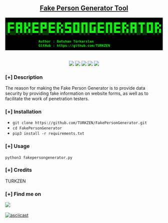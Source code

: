 <h2 align="center"><u>Fake Person Generator Tool</u></h2>

![banner !](images/banner.png)

<p align="center">
<br>
    <img src="https://img.shields.io/badge/Author-Batuhan Türkarslan-magenta?style=flat-square">
    <img src="https://img.shields.io/badge/Open%20Source-Yes-orange?style=flat-square">
    <img src="https://img.shields.io/badge/Maintained-Yes-cyan?style=flat-square">
    <img src="https://img.shields.io/badge/Made%20In-Turkey-green?style=flat-square">
    <img src="https://img.shields.io/badge/Written%20In-Python-blue?style=flat-square">
</p>

### [+] Description
The reason for making the Fake Person Generator is to provide data security by providing fake information on website forms, as well as to facilitate the work of penetration testers.

### [+] Installation
 - `git clone https://github.com/TURKZEN/FakePersonGenerator.git`
 - `cd FakePersonGenerator`
 - `pip3 install -r requirements.txt`


### [+] Usage
`python3 fakepersongenerator.py`

### [+] Credits 
 TURKZEN

### [+] Find me on 
<a href="mailto:batuhanthd@gmail.com" target="_blank"><img src="https://img.shields.io/badge/Email-batuhanthd@gmail.com-blue?style=for-the-badge&logo=gmail"></a>

[![asciicast](https://asciinema.org/a/PpwHk2IIut9IyYF25efAeYMkY.svg)](https://asciinema.org/a/PpwHk2IIut9IyYF25efAeYMkY)